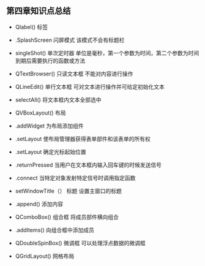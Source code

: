 ## 第四章知识点总结

* Qlabel()	标签
* .SplashScreen	闪屏模式	该模式不会有标题栏
* singleShot()	单次定时器	单位是毫秒，第一个参数为时间，第二个参数为时间到期后需要执行的函数或方法

* QTextBrowser()	只读文本框	不能对内容进行操作
* QLineEdit()	单行文本框	可对文本进行操作并可给定初始化文本
* selectAll()	 	将文本框内文本全部选中
* QVBoxLayout()	布局
* .addWidget	 	为布局添加组件
* .setLayout	 	使布局管理器获得表单部件和该表单的所有权
* .setLayout	 	确定光标起始位置
* .returnPressed	 	当用户在文本框内输入回车键的时候发送信号
* .connect	 	当特定对象发射特定信号时调用指定函数
* setWindowTitle（）	标题	设置主窗口的标题
* .append()	 	添加内容

* QComboBox()	组合框	将成员部件横向组合
* .addItems()	 	向组合框中添加成员
* QDoubleSpinBox()	微调框	可以处理浮点数据的微调框
* QGridLayout()	网格布局
